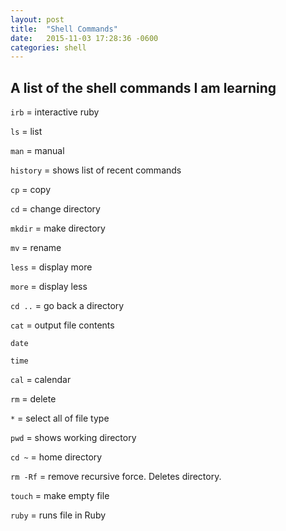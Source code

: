 ```yaml
---
layout: post
title:  "Shell Commands"
date:   2015-11-03 17:28:36 -0600
categories: shell
---
```


## A list of the shell commands I am learning


`irb` = interactive ruby

`ls` = list

`man` = manual

`history` = shows list of recent commands

`cp` = copy

`cd` = change directory

`mkdir` = make directory

`mv` = rename

`less` = display more

`more` = display less

`cd ..` = go back a directory

`cat` = output file contents

`date`

`time`

`cal` = calendar

`rm` = delete

`*` = select all of file type

`pwd` = shows working directory

`cd ~` = home directory

`rm -Rf` = remove recursive force. Deletes directory.

`touch` = make empty file

`ruby` = runs file in Ruby
